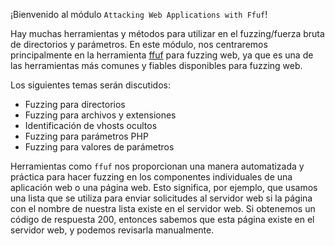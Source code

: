 ¡Bienvenido al módulo `Attacking Web Applications with Ffuf`!

Hay muchas herramientas y métodos para utilizar en el fuzzing/fuerza bruta de directorios y parámetros. En este módulo, nos centraremos principalmente en la herramienta [ffuf](https://github.com/ffuf/ffuf) para fuzzing web, ya que es una de las herramientas más comunes y fiables disponibles para fuzzing web.

Los siguientes temas serán discutidos:

- Fuzzing para directorios
- Fuzzing para archivos y extensiones
- Identificación de vhosts ocultos
- Fuzzing para parámetros PHP
- Fuzzing para valores de parámetros

Herramientas como `ffuf` nos proporcionan una manera automatizada y práctica para hacer fuzzing en los componentes individuales de una aplicación web o una página web. Esto significa, por ejemplo, que usamos una lista que se utiliza para enviar solicitudes al servidor web si la página con el nombre de nuestra lista existe en el servidor web. Si obtenemos un código de respuesta 200, entonces sabemos que esta página existe en el servidor web, y podemos revisarla manualmente.